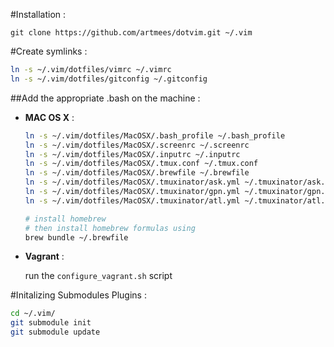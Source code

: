 #Installation :

    git clone https://github.com/artmees/dotvim.git ~/.vim

#Create symlinks :

```sh
ln -s ~/.vim/dotfiles/vimrc ~/.vimrc
ln -s ~/.vim/dotfiles/gitconfig ~/.gitconfig
```

##Add the appropriate .bash on the machine :

- **MAC OS X** :
  ```sh
  ln -s ~/.vim/dotfiles/MacOSX/.bash_profile ~/.bash_profile
  ln -s ~/.vim/dotfiles/MacOSX/.screenrc ~/.screenrc
  ln -s ~/.vim/dotfiles/MacOSX/.inputrc ~/.inputrc
  ln -s ~/.vim/dotfiles/MacOSX/.tmux.conf ~/.tmux.conf
  ln -s ~/.vim/dotfiles/MacOSX/.brewfile ~/.brewfile
  ln -s ~/.vim/dotfiles/MacOSX/.tmuxinator/ask.yml ~/.tmuxinator/ask.yml
  ln -s ~/.vim/dotfiles/MacOSX/.tmuxinator/gpn.yml ~/.tmuxinator/gpn.yml
  ln -s ~/.vim/dotfiles/MacOSX/.tmuxinator/atl.yml ~/.tmuxinator/atl.yml

  # install homebrew
  # then install homebrew formulas using
  brew bundle ~/.brewfile
  ```

- **Vagrant** :

  run the `configure_vagrant.sh` script

#Initalizing Submodules Plugins :
```sh
cd ~/.vim/
git submodule init
git submodule update
```
